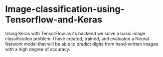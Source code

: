 # Image-classification-using-Tensorflow-and-Keras

Using Keras with TensorFlow as its backend we solve a basic image classification problem. I have created, trained, and evaluated a Neural Network model that will be able to predict digits from hand-written images with a high degree of accuracy. 
